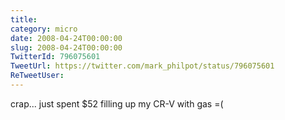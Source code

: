 ```yaml
---
title: 
category: micro
date: 2008-04-24T00:00:00
slug: 2008-04-24T00:00:00
TwitterId: 796075601
TweetUrl: https://twitter.com/mark_philpot/status/796075601
ReTweetUser: 
---
```


crap... just spent $52 filling up my CR-V with gas =(